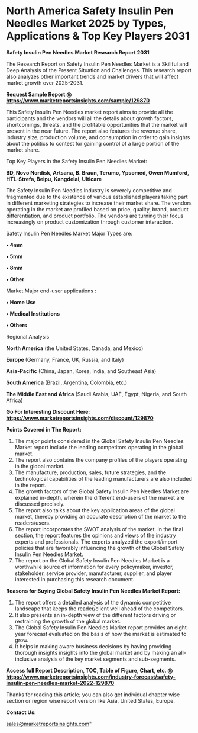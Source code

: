 # North America Safety Insulin Pen Needles Market 2025 by Types, Applications & Top Key Players 2031

<strong>Safety Insulin Pen Needles Market Research Report 2031</strong>

The Research Report on Safety Insulin Pen Needles Market is a Skillful and Deep Analysis of the Present Situation and Challenges. This research report also analyzes other important trends and market drivers that will affect market growth over 2025-2031.

<strong>Request Sample Report @ <a href=https://www.marketreportsinsights.com/sample/129870>https://www.marketreportsinsights.com/sample/129870</a></strong>

This Safety Insulin Pen Needles market report aims to provide all the participants and the vendors will all the details about growth factors, shortcomings, threats, and the profitable opportunities that the market will present in the near future. The report also features the revenue share, industry size, production volume, and consumption in order to gain insights about the politics to contest for gaining control of a large portion of the market share.

Top Key Players in the Safety Insulin Pen Needles Market:

<strong>BD, Novo Nordisk, Artsana, B. Braun, Terumo, Ypsomed, Owen Mumford, HTL-Strefa, Beipu, Kangdelai, Ulticare</strong>

The Safety Insulin Pen Needles Industry is severely competitive and fragmented due to the existence of various established players taking part in different marketing strategies to increase their market share. The vendors operating in the market are profiled based on price, quality, brand, product differentiation, and product portfolio. The vendors are turning their focus increasingly on product customization through customer interaction.

Safety Insulin Pen Needles Market Major Types are:

<strong>• 4mm

• 5mm

• 8mm

• Other</strong>

Market Major end-user applications :

<strong>• Home Use

• Medical Institutions

• Others</strong>

Regional Analysis

</u><strong><b>North America</b></strong> (the United States, Canada, and Mexico)

<strong><b>Europe </b></strong>(Germany, France, UK, Russia, and Italy)

<strong><b>Asia-Pacific</b></strong> (China, Japan, Korea, India, and Southeast Asia)

<strong><b>South America</b></strong> (Brazil, Argentina, Colombia, etc.)

<strong><b>The Middle East and Africa</b></strong> (Saudi Arabia, UAE, Egypt, Nigeria, and South Africa)

<strong>Go For Interesting Discount Here: <a href=https://www.marketreportsinsights.com/discount/129870>https://www.marketreportsinsights.com/discount/129870</a></strong>

<strong>Points Covered in The Report:</strong>
<ol>
  <li>The major points considered in the Global Safety Insulin Pen Needles Market report include the leading competitors operating in the global market.</li>
  <li>The report also contains the company profiles of the players operating in the global market.</li>
  <li>The manufacture, production, sales, future strategies, and the technological capabilities of the leading manufacturers are also included in the report.</li>
  <li>The growth factors of the Global Safety Insulin Pen Needles Market are explained in-depth, wherein the different end-users of the market are discussed precisely.</li>
  <li>The report also talks about the key application areas of the global market, thereby providing an accurate description of the market to the readers/users.</li>
  <li>The report incorporates the SWOT analysis of the market. In the final section, the report features the opinions and views of the industry experts and professionals. The experts analyzed the export/import policies that are favorably influencing the growth of the Global Safety Insulin Pen Needles Market.</li>
  <li>The report on the Global Safety Insulin Pen Needles Market is a worthwhile source of information for every policymaker, investor, stakeholder, service provider, manufacturer, supplier, and player interested in purchasing this research document.</li>
</ol>
<strong>Reasons for Buying Global Safety Insulin Pen Needles Market Report:</strong>

<ol>
  <li>The report offers a detailed analysis of the dynamic competitive landscape that keeps the reader/client well ahead of the competitors.</li>
  <li>It also presents an in-depth view of the different factors driving or restraining the growth of the global market.</li>
  <li>The Global Safety Insulin Pen Needles Market report provides an eight-year forecast evaluated on the basis of how the market is estimated to grow.</li>
  <li>It helps in making aware business decisions by having providing thorough insights insights into the global market and by making an all-inclusive analysis of the key market segments and sub-segments.</li>
</ol>
<strong>Access full Report Description, TOC, Table of Figure, Chart, etc. @ <a href=https://www.marketreportsinsights.com/industry-forecast/safety-insulin-pen-needles-market-2022-129870>https://www.marketreportsinsights.com/industry-forecast/safety-insulin-pen-needles-market-2022-129870</a></strong>


Thanks for reading this article; you can also get individual chapter wise section or region wise report version like Asia, United States, Europe.

<strong>Contact Us:</strong>

sales@marketreportsinsights.com"
